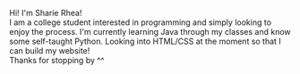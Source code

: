 Hi! I'm Sharie Rhea! <br />
I am a college student interested in programming and simply looking to enjoy the process.
I'm currently learning Java through my classes and know some self-taught Python. 
Looking into HTML/CSS at the moment so that I can build my website!<br />
Thanks for stopping by ^^

<!---
SharieRhea/SharieRhea is a ✨ special ✨ repository because its `README.md` (this file) appears on your GitHub profile.
You can click the Preview link to take a look at your changes.
--->
